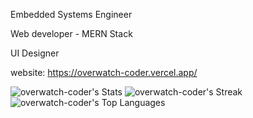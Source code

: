 Embedded Systems Engineer

Web developer - MERN Stack

UI Designer

website: https://overwatch-coder.vercel.app/
<!---
overwatch-coder/overwatch-coder is a ✨ special ✨ repository because its `README.md` (this file) appears on your GitHub profile.
You can click the Preview link to take a look at your changes.
--->
![overwatch-coder's Stats](https://github-readme-stats.vercel.app/api?username=overwatch-coder&theme=react&show_icons=true&hide_border=true&count_private=true)
![overwatch-coder's Streak](https://github-readme-streak-stats.herokuapp.com/?user=overwatch-coder&theme=react&hide_border=true)
![overwatch-coder's Top Languages](https://github-readme-stats.vercel.app/api/top-langs/?username=overwatch-coder&theme=react&show_icons=true&hide_border=true&layout=compact)
